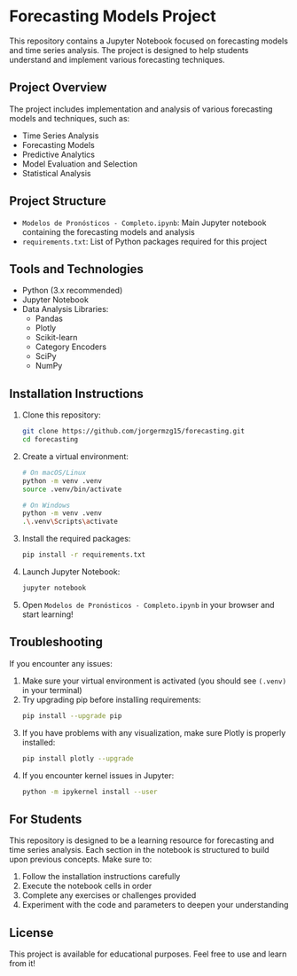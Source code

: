 # Forecasting Models Project

This repository contains a Jupyter Notebook focused on forecasting models and time series analysis. The project is designed to help students understand and implement various forecasting techniques.

## Project Overview

The project includes implementation and analysis of various forecasting models and techniques, such as:

- Time Series Analysis
- Forecasting Models
- Predictive Analytics
- Model Evaluation and Selection
- Statistical Analysis

## Project Structure

- `Modelos de Pronósticos - Completo.ipynb`: Main Jupyter notebook containing the forecasting models and analysis
- `requirements.txt`: List of Python packages required for this project

## Tools and Technologies

- Python (3.x recommended)
- Jupyter Notebook
- Data Analysis Libraries:
  - Pandas
  - Plotly
  - Scikit-learn
  - Category Encoders
  - SciPy
  - NumPy

## Installation Instructions

1. Clone this repository:
   ```bash
   git clone https://github.com/jorgermzg15/forecasting.git
   cd forecasting
   ```

2. Create a virtual environment:
   ```bash
   # On macOS/Linux
   python -m venv .venv
   source .venv/bin/activate

   # On Windows
   python -m venv .venv
   .\.venv\Scripts\activate
   ```

3. Install the required packages:
   ```bash
   pip install -r requirements.txt
   ```

4. Launch Jupyter Notebook:
   ```bash
   jupyter notebook
   ```

5. Open `Modelos de Pronósticos - Completo.ipynb` in your browser and start learning!

## Troubleshooting

If you encounter any issues:

1. Make sure your virtual environment is activated (you should see `(.venv)` in your terminal)
2. Try upgrading pip before installing requirements:
   ```bash
   pip install --upgrade pip
   ```
3. If you have problems with any visualization, make sure Plotly is properly installed:
   ```bash
   pip install plotly --upgrade
   ```
4. If you encounter kernel issues in Jupyter:
   ```bash
   python -m ipykernel install --user
   ```

## For Students

This repository is designed to be a learning resource for forecasting and time series analysis. Each section in the notebook is structured to build upon previous concepts. Make sure to:

1. Follow the installation instructions carefully
2. Execute the notebook cells in order
3. Complete any exercises or challenges provided
4. Experiment with the code and parameters to deepen your understanding

## License

This project is available for educational purposes. Feel free to use and learn from it!
